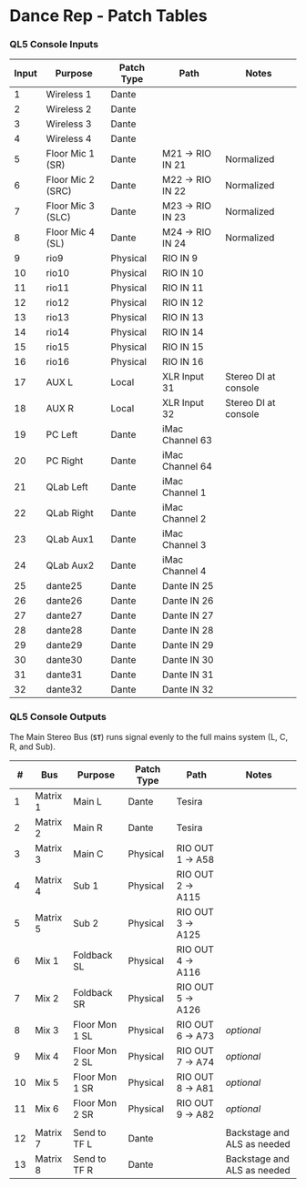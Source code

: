 # Dance Rep - Patch Tables

### QL5 Console Inputs

| Input | Purpose           | Patch Type | Path            | Notes                |
| ----- | ----------------- | ---------- | --------------- | -------------------- |
| 1     | Wireless 1        | Dante      |                 |                      |
| 2     | Wireless 2        | Dante      |                 |                      |
| 3     | Wireless 3        | Dante      |                 |                      |
| 4     | Wireless 4        | Dante      |                 |                      |
| 5     | Floor Mic 1 (SR)  | Dante      | M21 → RIO IN 21 | Normalized           |
| 6     | Floor Mic 2 (SRC) | Dante      | M22 → RIO IN 22 | Normalized           |
| 7     | Floor Mic 3 (SLC) | Dante      | M23 → RIO IN 23 | Normalized           |
| 8     | Floor Mic 4 (SL)  | Dante      | M24 → RIO IN 24 | Normalized           |
| 9     | rio9              | Physical   | RIO IN 9        |                      |
| 10    | rio10             | Physical   | RIO IN 10       |                      |
| 11    | rio11             | Physical   | RIO IN 11       |                      |
| 12    | rio12             | Physical   | RIO IN 12       |                      |
| 13    | rio13             | Physical   | RIO IN 13       |                      |
| 14    | rio14             | Physical   | RIO IN 14       |                      |
| 15    | rio15             | Physical   | RIO IN 15       |                      |
| 16    | rio16             | Physical   | RIO IN 16       |                      |
| 17    | AUX L             | Local      | XLR Input 31    | Stereo DI at console |
| 18    | AUX R             | Local      | XLR Input 32    | Stereo DI at console |
| 19    | PC Left           | Dante      | iMac Channel 63 |                      |
| 20    | PC Right          | Dante      | iMac Channel 64 |                      |
| 21    | QLab Left         | Dante      | iMac Channel 1  |                      |
| 22    | QLab Right        | Dante      | iMac Channel 2  |                      |
| 23    | QLab Aux1         | Dante      | iMac Channel 3  |                      |
| 24    | QLab Aux2         | Dante      | iMac Channel 4  |                      |
| 25    | dante25           | Dante      | Dante IN 25     |                      |
| 26    | dante26           | Dante      | Dante IN 26     |                      |
| 27    | dante27           | Dante      | Dante IN 27     |                      |
| 28    | dante28           | Dante      | Dante IN 28     |                      |
| 29    | dante29           | Dante      | Dante IN 29     |                      |
| 30    | dante30           | Dante      | Dante IN 30     |                      |
| 31    | dante31           | Dante      | Dante IN 31     |                      |
| 32    | dante32           | Dante      | Dante IN 32     |                      |

### QL5 Console Outputs

The Main Stereo Bus (**`ST`**) runs signal evenly to the full mains system (L, C, R, and Sub).

| #   | Bus      | Purpose        | Patch Type | Path             | Notes                       |
| --- | -------- | -------------- | ---------- | ---------------- | --------------------------- |
| 1   | Matrix 1 | Main L         | Dante      | Tesira           |                             |
| 2   | Matrix 2 | Main R         | Dante      | Tesira           |                             |
| 3   | Matrix 3 | Main C         | Physical   | RIO OUT 1 → A58  |                             |
| 4   | Matrix 4 | Sub 1          | Physical   | RIO OUT 2 → A115 |                             |
| 5   | Matrix 5 | Sub 2          | Physical   | RIO OUT 3 → A125 |                             |
| 6   | Mix 1    | Foldback SL    | Physical   | RIO OUT 4 → A116 |                             |
| 7   | Mix 2    | Foldback SR    | Physical   | RIO OUT 5 → A126 |                             |
| 8   | Mix 3    | Floor Mon 1 SL | Physical   | RIO OUT 6 → A73  | _optional_                  |
| 9   | Mix 4    | Floor Mon 2 SL | Physical   | RIO OUT 7 → A74  | _optional_                  |
| 10  | Mix 5    | Floor Mon 1 SR | Physical   | RIO OUT 8 → A81  | _optional_                  |
| 11  | Mix 6    | Floor Mon 2 SR | Physical   | RIO OUT 9 → A82  | _optional_                  |
|     |
| 12  | Matrix 7 | Send to TF L   | Dante      |                  | Backstage and ALS as needed |
| 13  | Matrix 8 | Send to TF R   | Dante      |                  | Backstage and ALS as needed |
